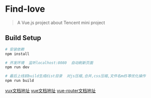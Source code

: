 # Find-love

> A Vue.js project about Tencent mini project

## Build Setup

``` bash
# 安装依赖
npm install

# 开发环境  监听localhost:8080  自动刷新页面
npm run dev

# 最后上线前build生成dist目录  对js压缩,合并,css压缩,文件名md5等优化操作
npm run build
```
[vux文档地址](https://vuxjs.gitbooks.io/vux/content/install/vue.html)
[vue文档地址](http://cn.vuejs.org/)
[vue-router文档地址](http://router.vuejs.org/zh-cn/index.html)


